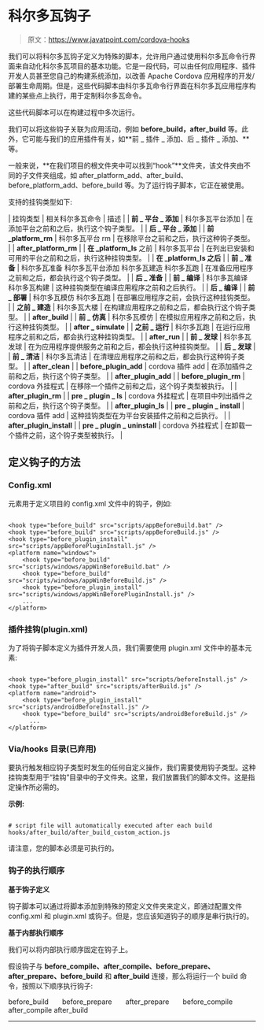 # 科尔多瓦钩子

> 原文：<https://www.javatpoint.com/cordova-hooks>

我们可以将科尔多瓦钩子定义为特殊的脚本，允许用户通过使用科尔多瓦命令行界面来自动化科尔多瓦项目的基本功能。它是一段代码，可以由任何应用程序、插件开发人员甚至您自己的构建系统添加，以改善 Apache Cordova 应用程序的开发/部署生命周期。但是，这些代码脚本由科尔多瓦命令行界面在科尔多瓦应用程序构建的某些点上执行，用于定制科尔多瓦命令。

这些代码脚本可以在构建过程中多次运行。

我们可以将这些钩子关联为应用活动，例如 **before_build，after_build** 等。此外，它可能与我们的应用插件有关，如**前 _ 插件 _ 添加、后 _ 插件 _ 添加、**等。

一般来说，**在我们项目的根文件夹中可以找到“hook”**文件夹，该文件夹由不同的子文件夹组成，如 after_platform_add、after_build、before_platform_add、before_build 等。为了运行钩子脚本，它正在被使用。

支持的挂钩类型如下:

| 挂钩类型 | 相关科尔多瓦命令 | 描述 |
| **前 _ 平台 _ 添加** | 科尔多瓦平台添加 | 在添加平台之前和之后，执行这个钩子类型。 |
| **后 _ 平台 _ 添加** |
| **前 _platform_rm** | 科尔多瓦平台 rm | 在移除平台之前和之后，执行这种钩子类型。 |
| **after_platform_rm** |
| **在 _platform_ls** 之前 | 科尔多瓦平台 | 在列出已安装和可用的平台之前和之后，执行这种挂钩类型。 |
| **在 _platform_ls 之后** |
| **前 _ 准备** | 科尔多瓦准备
科尔多瓦平台添加
科尔多瓦建造
科尔多瓦跑 | 在准备应用程序之前和之后，都会执行这个钩子类型。 |
| **后 _ 准备** |
| **前 _ 编译** | 科尔多瓦编译
科尔多瓦构建 | 这种挂钩类型在编译应用程序之前和之后执行。 |
| **后 _ 编译** |
| **前 _ 部署** | 科尔多瓦模仿
科尔多瓦跑 | 在部署应用程序之前，会执行这种挂钩类型。 |
| **之前 _ 建造** | 科尔多瓦大楼 | 在构建应用程序之前和之后，都会执行这个钩子类型。 |
| **after_build** |
| **前 _ 仿真** | 科尔多瓦模仿 | 在模拟应用程序之前和之后，执行这种挂钩类型。 |
| **after _ simulate** |
| **之前 _ 运行** | 科尔多瓦跑 | 在运行应用程序之前和之后，都会执行这种挂钩类型。 |
| **after_run** |
| **前 _ 发球** | 科尔多瓦发球 | 在为应用程序提供服务之前和之后，都会执行这种挂钩类型。 |
| **后 _ 发球** |
| **前 _ 清洁** | 科尔多瓦清洁 | 在清理应用程序之前和之后，都会执行这种钩子类型。 |
| **after_clean** |
| **before_plugin_add** | cordova 插件 add | 在添加插件之前和之后，执行这个钩子类型。 |
| **after_plugin_add** |
| **before_plugin_rm** | cordova 外挂程式 | 在移除一个插件之前和之后，这个钩子类型被执行。 |
| **after_plugin_rm** |
| **pre _ plugin _ ls** | cordova 外挂程式 | 在项目中列出插件之前和之后，执行这个钩子类型。 |
| **after_plugin_ls** |
| **pre _ plugin _ install** | cordova 插件 add | 这种挂钩类型在为平台安装插件之前和之后执行。 |
| **after_plugin_install** |
| **pre _ plugin _ uninstall** | cordova 外挂程式 | 在卸载一个插件之前，这个钩子类型被执行。 |

## 定义钩子的方法

### Config.xml

<hook>元素用于定义项目的 config.xml 文件中的钩子，例如:</hook>

```

<hook type="before_build" src="scripts/appBeforeBuild.bat" />
<hook type="before_build" src="scripts/appBeforeBuild.js" />
<hook type="before_plugin_install" src="scripts/appBeforePluginInstall.js" />
<platform name="windows">
    <hook type="before_build" src="scripts/windows/appWinBeforeBuild.bat" />
    <hook type="before_build" src="scripts/windows/appWinBeforeBuild.js" />
    <hook type="before_plugin_install" src="scripts/windows/appWinBeforePluginInstall.js" />
    ...
</platform>

```

### 插件挂钩(plugin.xml)

为了将钩子脚本定义为插件开发人员，我们需要使用 plugin.xml 文件中的基本<hook>元素:</hook>

```

<hook type="before_plugin_install" src="scripts/beforeInstall.js" />
<hook type="after_build" src="scripts/afterBuild.js" />
<platform name="android">
    <hook type="before_plugin_install" src="scripts/androidBeforeInstall.js" />
    <hook type="before_build" src="scripts/androidBeforeBuild.js" />
      ...
</platform>

```

### Via/hooks 目录(已弃用)

要执行触发相应钩子类型时发生的任何自定义操作，我们需要使用钩子类型。这种挂钩类型用于“挂钩”目录中的子文件夹。这里，我们放置我们的脚本文件。这是指定操作所必需的。

**示例:**

```

# script file will automatically executed after each build
hooks/after_build/after_build_custom_action.js

```

请注意，您的脚本必须是可执行的。

### 钩子的执行顺序

**基于钩子定义**

钩子脚本可以通过将脚本添加到特殊的预定义文件夹来定义，即通过配置文件 config.xml 和 plugin.xml 或钩子。但是，您应该知道钩子的顺序是串行执行的。

**基于内部执行顺序**

我们可以将内部执行顺序固定在钩子上。

假设钩子与 **before_compile、after_compile、before_prepare、after_prepare、before_build** 和 **after_build** 连接，那么将运行一个 build 命令，按照以下顺序执行钩子:

before_build
      before_prepare
      after_prepare
      before_compile
      after_compile
after_build

* * *